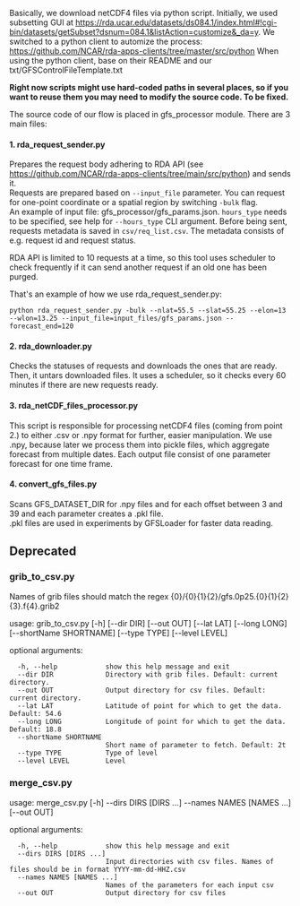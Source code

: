 Basically, we download netCDF4 files via python script.
Initially, we used subsetting GUI at https://rda.ucar.edu/datasets/ds084.1/index.html#!cgi-bin/datasets/getSubset?dsnum=084.1&listAction=customize&_da=y.
We switched to a python client to automize the process: https://github.com/NCAR/rda-apps-clients/tree/master/src/python
When using the python client, base on their README and our txt/GFSControlFileTemplate.txt

<b>Right now scripts might use hard-coded paths in several places, so if you want to reuse them you may need to modify the source code. To be fixed.</b>

The source code of our flow is placed in gfs_processor module.
There are 3 main files:

#### 1. rda_request_sender.py
Prepares the request body adhering to RDA API (see https://github.com/NCAR/rda-apps-clients/tree/main/src/python) and sends it.  
Requests are prepared based on `--input_file` parameter. You can request for one-point coordinate or a spatial region by switching `-bulk` flag.  
An example of input file: gfs_processor/gfs_params.json. `hours_type` needs to be specified, see help for `--hours_type` CLI argument.
Before being sent, requests metadata is saved in `csv/req_list.csv`. The metadata consists of e.g. request id and request status.

RDA API is limited to 10 requests at a time, so this tool uses scheduler to check frequently if it can send another request if an old one has been purged.

That's an example of how we use rda_request_sender.py:
```
python rda_request_sender.py -bulk --nlat=55.5 --slat=55.25 --elon=13 --wlon=13.25 --input_file=input_files/gfs_params.json --forecast_end=120
```

#### 2. rda_downloader.py
Checks the statuses of requests and downloads the ones that are ready. Then, it untars downloaded files. It uses a scheduler, so it checks every 60 minutes if there are new requests ready.

#### 3. rda_netCDF_files_processor.py
This script is responsible for processing netCDF4 files (coming from point 2.) to either .csv or .npy format for further, easier manipulation.
We use .npy, because later we process them into pickle files, which aggregate forecast from multiple dates.
Each output file consist of one parameter forecast for one time frame.

#### 4. convert_gfs_files.py
Scans GFS_DATASET_DIR for .npy files and for each offset between 3 and 39 and each parameter creates a .pkl file.  
.pkl files are used in experiments by GFSLoader for faster data reading.


## Deprecated
### grib_to_csv.py

Names of grib files should match the regex {0}/{0}{1}{2}/gfs.0p25.{0}{1}{2}{3}.f{4}.grib2

usage: grib_to_csv.py [-h] [--dir DIR] [--out OUT] [--lat LAT] [--long LONG] [--shortName SHORTNAME] [--type TYPE] [--level LEVEL]

optional arguments:<br>
```
  -h, --help            show this help message and exit
  --dir DIR             Directory with grib files. Default: current directory. 
  --out OUT             Output directory for csv files. Default: current directory. 
  --lat LAT             Latitude of point for which to get the data. Default: 54.6 
  --long LONG           Longitude of point for which to get the data. Default: 18.8 
  --shortName SHORTNAME
                        Short name of parameter to fetch. Default: 2t 
  --type TYPE           Type of level 
  --level LEVEL         Level 
```

### merge_csv.py
usage: merge_csv.py [-h] --dirs DIRS [DIRS ...] --names NAMES [NAMES ...] [--out OUT]

optional arguments: <br>
```
  -h, --help            show this help message and exit 
  --dirs DIRS [DIRS ...]
                        Input directories with csv files. Names of files should be in format YYYY-mm-dd-HHZ.csv 
  --names NAMES [NAMES ...]
                        Names of the parameters for each input csv 
  --out OUT             Output directory for csv files 
```

